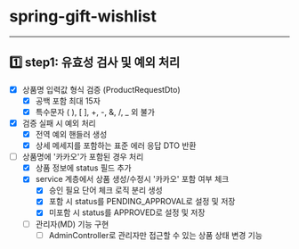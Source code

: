 # **spring-gift-wishlist**

***

## 1️⃣ step1: 유효성 검사 및 예외 처리

- [x] 상품명 입력값 형식 검증 (ProductRequestDto)
    - [x] 공백 포함 최대 15자
    - [x] 특수문자 ( ), [ ], +, -, &, /, _ 외 불가
- [x] 검증 실패 시 예외 처리
    - [x] 전역 예외 핸들러 생성
    - [x] 상세 메세지를 포함하는 표준 에러 응답 DTO 반환
- [ ] 상품명에 '카카오'가 포함된 경우 처리
    - [x] 상품 정보에 status 필드 추가
    - [x] service 계층에서 상품 생성/수정시 '카카오' 포함 여부 체크
        - [x] 승인 필요 단어 체크 로직 분리 생성
        - [x] 포함 시 status를 PENDING_APPROVAL로 설정 및 저장
        - [x] 미포함 시 status를 APPROVED로 설정 및 저장
    - [ ] 관리자(MD) 기능 구현
        - [ ] AdminController로 관리자만 접근할 수 있는 상품 상태 변경 기능